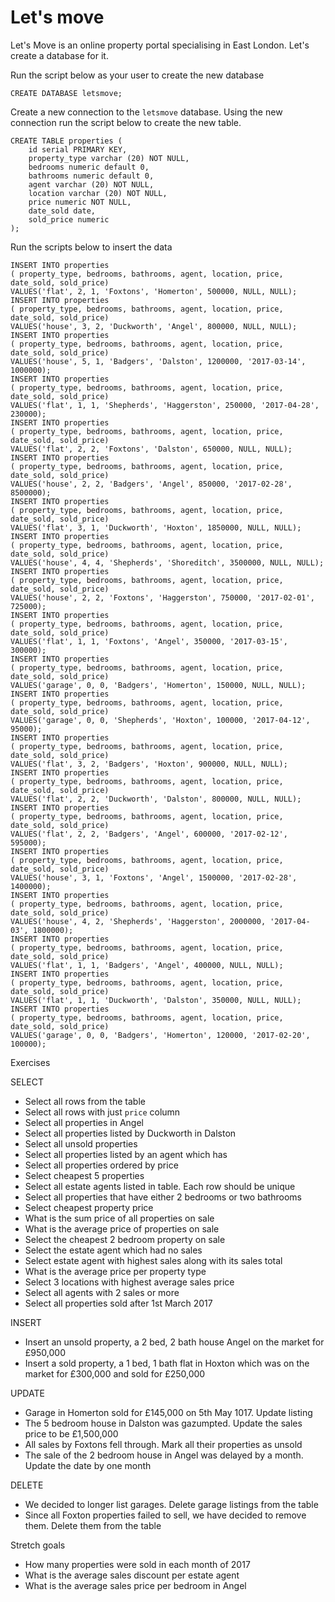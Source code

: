 # Let's move

Let's Move is an online property portal specialising in East London. Let's create a database for it.

Run the script below as your user to create the new database

```
CREATE DATABASE letsmove;
```

Create a new connection to the `letsmove` database. Using the new connection run the script below to create the new table.

```
CREATE TABLE properties (
	id serial PRIMARY KEY,
	property_type varchar (20) NOT NULL,
	bedrooms numeric default 0,
	bathrooms numeric default 0,
	agent varchar (20) NOT NULL,
	location varchar (20) NOT NULL,
	price numeric NOT NULL,
	date_sold date,
	sold_price numeric
);
```

Run the scripts below to insert the data

```
INSERT INTO properties
( property_type, bedrooms, bathrooms, agent, location, price, date_sold, sold_price)
VALUES('flat', 2, 1, 'Foxtons', 'Homerton', 500000, NULL, NULL);
INSERT INTO properties
( property_type, bedrooms, bathrooms, agent, location, price, date_sold, sold_price)
VALUES('house', 3, 2, 'Duckworth', 'Angel', 800000, NULL, NULL);
INSERT INTO properties
( property_type, bedrooms, bathrooms, agent, location, price, date_sold, sold_price)
VALUES('house', 5, 1, 'Badgers', 'Dalston', 1200000, '2017-03-14', 1000000);
INSERT INTO properties
( property_type, bedrooms, bathrooms, agent, location, price, date_sold, sold_price)
VALUES('flat', 1, 1, 'Shepherds', 'Haggerston', 250000, '2017-04-28', 230000);
INSERT INTO properties
( property_type, bedrooms, bathrooms, agent, location, price, date_sold, sold_price)
VALUES('flat', 2, 2, 'Foxtons', 'Dalston', 650000, NULL, NULL);
INSERT INTO properties
( property_type, bedrooms, bathrooms, agent, location, price, date_sold, sold_price)
VALUES('house', 2, 2, 'Badgers', 'Angel', 850000, '2017-02-28', 8500000);
INSERT INTO properties
( property_type, bedrooms, bathrooms, agent, location, price, date_sold, sold_price)
VALUES('flat', 3, 1, 'Duckworth', 'Hoxton', 1850000, NULL, NULL);
INSERT INTO properties
( property_type, bedrooms, bathrooms, agent, location, price, date_sold, sold_price)
VALUES('house', 4, 4, 'Shepherds', 'Shoreditch', 3500000, NULL, NULL);
INSERT INTO properties
( property_type, bedrooms, bathrooms, agent, location, price, date_sold, sold_price)
VALUES('house', 2, 2, 'Foxtons', 'Haggerston', 750000, '2017-02-01', 725000);
INSERT INTO properties
( property_type, bedrooms, bathrooms, agent, location, price, date_sold, sold_price)
VALUES('flat', 1, 1, 'Foxtons', 'Angel', 350000, '2017-03-15', 300000);
INSERT INTO properties
( property_type, bedrooms, bathrooms, agent, location, price, date_sold, sold_price)
VALUES('garage', 0, 0, 'Badgers', 'Homerton', 150000, NULL, NULL);
INSERT INTO properties
( property_type, bedrooms, bathrooms, agent, location, price, date_sold, sold_price)
VALUES('garage', 0, 0, 'Shepherds', 'Hoxton', 100000, '2017-04-12', 95000);
INSERT INTO properties
( property_type, bedrooms, bathrooms, agent, location, price, date_sold, sold_price)
VALUES('flat', 3, 2, 'Badgers', 'Hoxton', 900000, NULL, NULL);
INSERT INTO properties
( property_type, bedrooms, bathrooms, agent, location, price, date_sold, sold_price)
VALUES('flat', 2, 2, 'Duckworth', 'Dalston', 800000, NULL, NULL);
INSERT INTO properties
( property_type, bedrooms, bathrooms, agent, location, price, date_sold, sold_price)
VALUES('flat', 2, 2, 'Badgers', 'Angel', 600000, '2017-02-12', 595000);
INSERT INTO properties
( property_type, bedrooms, bathrooms, agent, location, price, date_sold, sold_price)
VALUES('house', 3, 1, 'Foxtons', 'Angel', 1500000, '2017-02-28', 1400000);
INSERT INTO properties
( property_type, bedrooms, bathrooms, agent, location, price, date_sold, sold_price)
VALUES('house', 4, 2, 'Shepherds', 'Haggerston', 2000000, '2017-04-03', 1800000);
INSERT INTO properties
( property_type, bedrooms, bathrooms, agent, location, price, date_sold, sold_price)
VALUES('flat', 1, 1, 'Badgers', 'Angel', 400000, NULL, NULL);
INSERT INTO properties
( property_type, bedrooms, bathrooms, agent, location, price, date_sold, sold_price)
VALUES('flat', 1, 1, 'Duckworth', 'Dalston', 350000, NULL, NULL);
INSERT INTO properties
( property_type, bedrooms, bathrooms, agent, location, price, date_sold, sold_price)
VALUES('garage', 0, 0, 'Badgers', 'Homerton', 120000, '2017-02-20', 100000);
```

Exercises

SELECT

* Select all rows from the table
* Select all rows with just `price` column
* Select all properties in Angel
* Select all properties listed by Duckworth in Dalston
* Select all unsold properties
* Select all properties listed by an agent which has
* Select all properties ordered by price
* Select cheapest 5 properties
* Select all estate agents listed in table. Each row should be unique
* Select all properties that have either 2 bedrooms or two bathrooms
* Select cheapest property price
* What is the sum price of all properties on sale
* What is the average price of properties on sale
* Select the cheapest 2 bedroom property on sale
* Select the estate agent which had no sales
* Select estate agent with highest sales along with its sales total
* What is the average price per property type
* Select 3 locations with highest average sales price
* Select all agents with 2 sales or more
* Select all properties sold after 1st March 2017

INSERT

* Insert an unsold property, a 2 bed, 2 bath house Angel on the market for £950,000
* Insert a sold property, a 1 bed, 1 bath flat in Hoxton which was on the market for £300,000 and sold for £250,000

UPDATE

* Garage in Homerton sold for £145,000 on 5th May 1017. Update listing
* The 5 bedroom house in Dalston was gazumpted. Update the sales price to be £1,500,000
* All sales by Foxtons fell through. Mark all their properties as unsold
* The sale of the 2 bedroom house in Angel was delayed by a month. Update the date by one month

DELETE

* We decided to longer list garages. Delete garage listings from the table
* Since all Foxton properties failed to sell, we have decided to remove them. Delete them from the table

Stretch goals

* How many properties were sold in each month of 2017
* What is the average sales discount per estate agent
* What is the average sales price per bedroom in Angel
